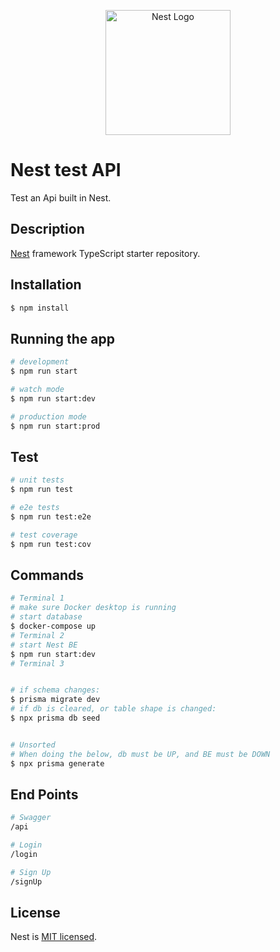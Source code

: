 <p align="center">
  <a href="http://nestjs.com/" target="blank"><img src="https://nestjs.com/img/logo-small.svg" width="200" alt="Nest Logo" /></a>
</p>

# Nest test API

Test an Api built in Nest.

## Description

[Nest](https://github.com/nestjs/nest) framework TypeScript starter repository.

## Installation

```bash
$ npm install
```

## Running the app

```bash
# development
$ npm run start

# watch mode
$ npm run start:dev

# production mode
$ npm run start:prod
```

## Test

```bash
# unit tests
$ npm run test

# e2e tests
$ npm run test:e2e

# test coverage
$ npm run test:cov
```

## Commands

```bash
# Terminal 1
# make sure Docker desktop is running
# start database
$ docker-compose up
# Terminal 2
# start Nest BE
$ npm run start:dev
# Terminal 3


# if schema changes:
$ prisma migrate dev
# if db is cleared, or table shape is changed:
$ npx prisma db seed


# Unsorted
# When doing the below, db must be UP, and BE must be DOWN
$ npx prisma generate
```

## End Points

```bash
# Swagger
/api

# Login
/login

# Sign Up
/signUp
```

## License

Nest is [MIT licensed](LICENSE).
